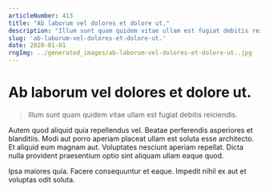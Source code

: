 ```yaml
---
articleNumber: 413
title: "Ab laborum vel dolores et dolore ut."
description: "Illum sunt quam quidem vitae ullam est fugiat debitis reiciendis."
slug: 'ab-laborum-vel-dolores-et-dolore-ut.'
date: 2020-01-01
rngImg: ../generated_images/ab-laborum-vel-dolores-et-dolore-ut..jpg
---
```


# Ab laborum vel dolores et dolore ut.

> Illum sunt quam quidem vitae ullam est fugiat debitis reiciendis.

Autem quod aliquid quia repellendus vel. Beatae perferendis asperiores et blanditiis. Modi aut porro aperiam placeat ullam est soluta esse architecto. Et aliquid eum magnam aut. Voluptates nesciunt aperiam repellat. Dicta nulla provident praesentium optio sint aliquam ullam eaque quod.
 Ipsa maiores quia. Facere consequuntur et eaque. Impedit nihil ex aut et voluptas odit soluta.
